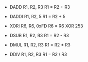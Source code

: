 - DADD R1, R2, R3         R1 = R2 + R3

- DADDI R1, R2, 5         R1 = R2 + 5

- XORI R6, R6, 0xFD       R6 = R6 XOR 253

- DSUB R1, R2, R3         R1 = R2 - R3

- DMUL R1, R2, R3         R1 = R2 * R3

- DDIV R1, R2, R3         R1 = R2 / R3